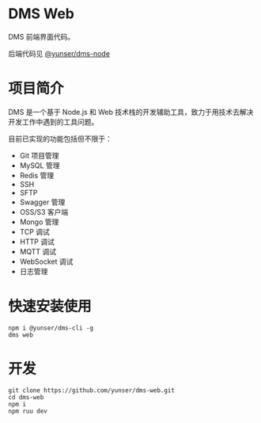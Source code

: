 # DMS Web

DMS 前端界面代码。

后端代码见 [@yunser/dms-node](https://github.com/yunser/dms-node)


# 项目简介

DMS 是一个基于 Node.js 和 Web 技术栈的开发辅助工具，致力于用技术去解决开发工作中遇到的工具问题。

目前已实现的功能包括但不限于：

* Git 项目管理
* MySQL 管理
* Redis 管理
* SSH
* SFTP
* Swagger 管理
* OSS/S3 客户端
* Mongo 管理
* TCP 调试
* HTTP 调试
* MQTT 调试
* WebSocket 调试
* 日志管理


# 快速安装使用

```shell
npm i @yunser/dms-cli -g
dms web
```


# 开发

```shell
git clone https://github.com/yunser/dms-web.git
cd dms-web
npm i
npm ruu dev
```
